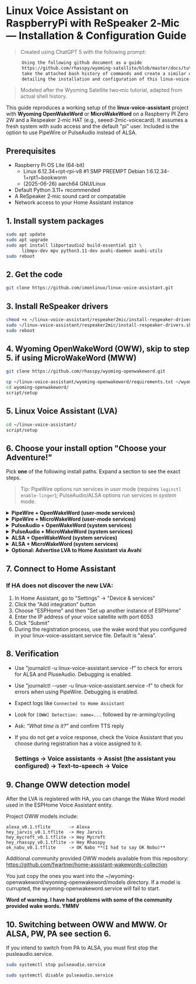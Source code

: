 # Linux Voice Assistant on RaspberryPi with ReSpeaker 2‑Mic — Installation & Configuration Guide

> Created using ChatGPT 5 with the following prompt:
```html
      Using the following github document as a guide
      https://github.com/rhasspy/wyoming-satellite/blob/master/docs/tutorial_2mic.md,
      take the attached bash history of commands and create a similar document
      detailing the installation and configuration of this linux-voice-assistant project.
```
> Modeled after the Wyoming Satellite two‑mic tutorial, adapted from actual shell history.

This guide reproduces a working setup of the **linux-voice-assistant** project with **Wyoming OpenWakeWord** or **MicroWakeWord** on a Raspberry PI Zero 2W and a Respeaker 2‑mic HAT (e.g., seeed-2mic-voicecard). It assumes a fresh system with sudo access and the default "pi" user. Included is the option to use PipeWire or PulseAudio instead of ALSA.

## Prerequisites
- Raspberry Pi OS Lite (64-bit)
  - Linux 6.12.34+rpt-rpi-v8 #1 SMP PREEMPT Debian 1:6.12.34-1+rpt1~bookworm
  - (2025-06-26) aarch64 GNU/Linux
- Default Python 3.11+ recommended
- A ReSpeaker 2‑mic sound card or compatable
- Network access to your Home Assistant instance


## 1. Install system packages

```bash
sudo apt update
sudo apt upgrade
sudo apt install libportaudio2 build-essential git \
      libmpv-dev mpv python3.11-dev avahi-daemon avahi-utils
sudo reboot
```


## 2. Get the code

```bash
git clone https://github.com/imonlinux/linux-voice-assistant.git
```


## 3. Install ReSpeaker drivers

```bash
chmod +x ~/linux-voice-assistant/respeaker2mic/install-respeaker-drivers.sh
sudo ~/linux-voice-assistant/respeaker2mic/install-respeaker-drivers.sh 
sudo reboot
```


## 4. Wyoming OpenWakeWord (OWW), skip to step 5. if using MicroWakeWord (MWW)


```bash
git clone https://github.com/rhasspy/wyoming-openwakeword.git
```

```bash
cp ~/linux-voice-assistant/wyoming-openwakeword/requirements.txt ~/wyoming-openwakeword/requirements.txt
cd wyoming-openwakeword/
script/setup
```


## 5. Linux Voice Assistant (LVA)

```bash
cd ~/linux-voice-assistant/
script/setup
```


## 6. Choose your install option "Choose your Adventure!"

Pick **one** of the following install paths. Expand a section to see the exact steps.

> Tip: PipeWire options run services in *user* mode (requires `loginctl enable-linger`); PulseAudio/ALSA options run services in *system* mode.

<details>
<summary><strong>PipeWire + OpenWakeWord (user-mode services)</strong></summary>

**Prep (PipeWire):** Follow the PipeWire tutorial first: [the tutorial](install_pipewire.md).

**Enable linger (required for user services to start after reboot):**
```bash
sudo loginctl enable-linger pi
```

**Install user-mode services:**
```bash
mkdir -p ~/.config/systemd/user

# LVA
cp ~/linux-voice-assistant/service/user-pw-oww-linux-voice-assistant.service.service    ~/.config/systemd/user/linux-voice-assistant.service

# OWW
cp ~/linux-voice-assistant/service/user-wyoming-openwakeword.service.service    ~/.config/systemd/user/wyoming-openwakeword.service
```

**Enable & start:**
```bash
systemctl --user daemon-reload
systemctl --user enable --now wyoming-openwakeword.service
systemctl --user enable --now linux-voice-assistant.service
```

**Verify:**
```bash
systemctl --user status linux-voice-assistant wyoming-openwakeword --no-pager -l
```
</details>

<details>
<summary><strong>PipeWire + MicroWakeWord (user-mode services)</strong></summary>

**Prep (PipeWire):** Follow the PipeWire tutorial first: [the tutorial](install_pipewire.md).

**Enable linger:**
```bash
sudo loginctl enable-linger pi
```

**Install user-mode service:**
```bash
mkdir -p ~/.config/systemd/user
cp ~/linux-voice-assistant/service/user-pw-mww-linux-voice-assistant.service.service    ~/.config/systemd/user/linux-voice-assistant.service
```

**Enable & start:**
```bash
systemctl --user daemon-reload
systemctl --user enable --now linux-voice-assistant.service
```

**Verify:**
```bash
systemctl --user status linux-voice-assistant --no-pager -l
```
</details>

<details>
<summary><strong>PulseAudio + OpenWakeWord (system services)</strong></summary>

**Prep (PulseAudio):** Follow the PulseAudio tutorial first: [the tutorial](install_pulseaudio.md).

**Install LVA (system) + tuning drop-in:**
```bash
sudo cp ~/linux-voice-assistant/service/pa-oww-linux-voice-assistant.service         /etc/systemd/system/linux-voice-assistant.service

sudo mkdir -p /etc/systemd/system/linux-voice-assistant.service.d
sudo cp ~/linux-voice-assistant/service/10-tuning.conf         /etc/systemd/system/linux-voice-assistant.service.d/10-tuning.conf
```

**Install OWW (system):**
```bash
sudo cp ~/linux-voice-assistant/service/wyoming-openwakeword.service         /etc/systemd/system/wyoming-openwakeword.service
```

**Enable & start:**
```bash
sudo systemctl daemon-reload
sudo systemctl enable --now wyoming-openwakeword linux-voice-assistant
sudo systemctl status linux-voice-assistant wyoming-openwakeword --no-pager -l
```
</details>

<details>
<summary><strong>PulseAudio + MicroWakeWord (system services)</strong></summary>

**Prep (PulseAudio):** Follow the PulseAudio tutorial first: [the tutorial](install_pulseaudio.md).

**Install LVA (system) + tuning drop-in:**
```bash
sudo cp ~/linux-voice-assistant/service/pa-mww-linux-voice-assistant.service         /etc/systemd/system/linux-voice-assistant.service

sudo mkdir -p /etc/systemd/system/linux-voice-assistant.service.d
sudo cp ~/linux-voice-assistant/service/10-tuning.conf         /etc/systemd/system/linux-voice-assistant.service.d/10-tuning.conf
```

**Enable & start:**
```bash
sudo systemctl daemon-reload
sudo systemctl enable --now linux-voice-assistant
sudo systemctl status linux-voice-assistant --no-pager -l
```
</details>

<details>
<summary><strong>ALSA + OpenWakeWord (system services)</strong></summary>

**No extra audio stack needed.** If you’re using a different sound card/driver, confirm device names:
```bash
arecord -l
aplay -l
```

**Install LVA (system):**
```bash
sudo cp ~/linux-voice-assistant/service/alsa-oww-linux-voice-assistant.service         /etc/systemd/system/linux-voice-assistant.service
```

**Install OWW (system):**
```bash
sudo cp ~/linux-voice-assistant/service/wyoming-openwakeword.service         /etc/systemd/system/wyoming-openwakeword.service
```

**Enable & start:**
```bash
sudo systemctl daemon-reload
sudo systemctl enable --now wyoming-openwakeword linux-voice-assistant
sudo systemctl status linux-voice-assistant wyoming-openwakeword --no-pager -l
```
</details>

<details>
<summary><strong>ALSA + MicroWakeWord (system services)</strong></summary>

**No extra audio stack needed.** If you’re using a different sound card/driver, confirm device names:
```bash
arecord -l
aplay -l
```

**Install LVA (system):**
```bash
sudo cp ~/linux-voice-assistant/service/alsa-mww-linux-voice-assistant.service         /etc/systemd/system/linux-voice-assistant.service
```

**Enable & start:**
```bash
sudo systemctl daemon-reload
sudo systemctl enable --now linux-voice-assistant
sudo systemctl status linux-voice-assistant --no-pager -l
```
</details>

<details>
<summary><strong>Optional: Advertise LVA to Home Assistant via Avahi</strong></summary>

**Generate & install ESPHome-style mDNS service:**
```bash
chmod +x ~/linux-voice-assistant/script/gen-esphome-avahi.sh
sudo ~/linux-voice-assistant/script/gen-esphome-avahi.sh
sudo systemctl restart avahi-daemon.service
```
</details>


## 7. Connect to Home Assistant

### If HA does not discover the new LVA:

1. In Home Assistant, go to "Settings" -> "Device & services"
2. Click the "Add integration" button
3. Choose "ESPHome" and then "Set up another instance of ESPHome"
4. Enter the IP address of your voice satellite with port 6053
5. Click "Submit"
6. During the registration process, use the wake word that you configured in your linux-voice-assistant.service file. Default is "alexa".


## 8. Verification
- Use "journalctl -u linux-voice-assistant.service -f" to check for errors for ALSA and PluseAudio. Debugging is enabled.
- Use "journalctl --user -u linux-voice-assistant.service -f" to check for errors when using PipeWire. Debugging is enabled.
 - Expect logs like `Connected to Home Assistant`
 - Look for `[OWW] Detection: name=...` followed by re-arming/cycling
 - Ask: *“What time is it?”* and confirm TTS reply
- If you do not get a voice response, check the Voice Assistant that you choose during registration has a voice assigned to it.
  
     ### Settings -> Voice assistants -> Assist (the assistant you configured) -> Text-to-speech -> Voice


## 9. Change OWW detection model

After the LVA is registered with HA, you can change the Wake Word model used in the ESPHome Voice Assistant entity.

Project OWW models include:

```text
alexa_v0.1.tflite       -> Alexa
hey_jarvis_v0.1.tflite  -> Hey Jarvis
hey_mycroft_v0.1.tflite -> Hey Mycroft
hey_rhasspy_v0.1.tflite -> Hey Rhasspy
ok_nabu_v0.1.tflite     -> OK Nabo **(I had to say OK Nobu)**
```

Additional community provided OWW models available from this repository:
https://github.com/fwartner/home-assistant-wakewords-collection

You just copy the ones you want into the ~/wyoming-openwakeword/wyoming-openwakeword/models directory. If a model is currupted, the wyoming-openwakeword.service will fail to start.

**Word of warning. I have had problems with some of the community provided wake words. YMMV**


## 10. Switching between OWW and MWW. Or ALSA, PW, PA see section 6.

If you intend to switch from PA to ALSA, you must first stop the pusleaudio.service.

```bash
sudo systemctl stop pulseaudio.service
```
```bash
sudo systemctl disable pulseaudio.service
```
